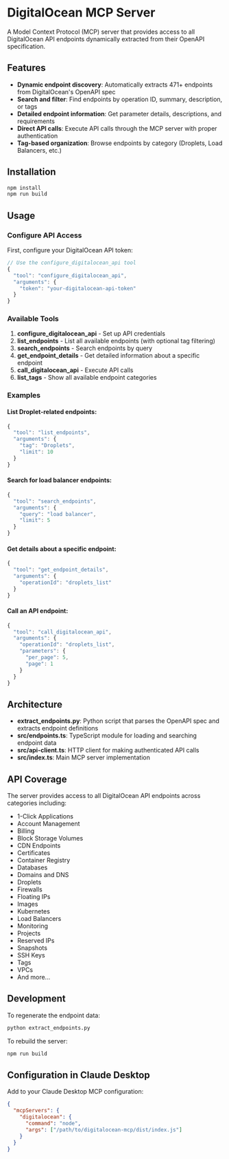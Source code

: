 # DigitalOcean MCP Server

A Model Context Protocol (MCP) server that provides access to all DigitalOcean API endpoints dynamically extracted from their OpenAPI specification.

## Features

- **Dynamic endpoint discovery**: Automatically extracts 471+ endpoints from DigitalOcean's OpenAPI spec
- **Search and filter**: Find endpoints by operation ID, summary, description, or tags
- **Detailed endpoint information**: Get parameter details, descriptions, and requirements
- **Direct API calls**: Execute API calls through the MCP server with proper authentication
- **Tag-based organization**: Browse endpoints by category (Droplets, Load Balancers, etc.)

## Installation

```bash
npm install
npm run build
```

## Usage

### Configure API Access

First, configure your DigitalOcean API token:

```typescript
// Use the configure_digitalocean_api tool
{
  "tool": "configure_digitalocean_api",
  "arguments": {
    "token": "your-digitalocean-api-token"
  }
}
```

### Available Tools

1. **configure_digitalocean_api** - Set up API credentials
2. **list_endpoints** - List all available endpoints (with optional tag filtering)
3. **search_endpoints** - Search endpoints by query
4. **get_endpoint_details** - Get detailed information about a specific endpoint
5. **call_digitalocean_api** - Execute API calls
6. **list_tags** - Show all available endpoint categories

### Examples

#### List Droplet-related endpoints:
```typescript
{
  "tool": "list_endpoints",
  "arguments": {
    "tag": "Droplets",
    "limit": 10
  }
}
```

#### Search for load balancer endpoints:
```typescript
{
  "tool": "search_endpoints",
  "arguments": {
    "query": "load balancer",
    "limit": 5
  }
}
```

#### Get details about a specific endpoint:
```typescript
{
  "tool": "get_endpoint_details",
  "arguments": {
    "operationId": "droplets_list"
  }
}
```

#### Call an API endpoint:
```typescript
{
  "tool": "call_digitalocean_api",
  "arguments": {
    "operationId": "droplets_list",
    "parameters": {
      "per_page": 5,
      "page": 1
    }
  }
}
```

## Architecture

- **extract_endpoints.py**: Python script that parses the OpenAPI spec and extracts endpoint definitions
- **src/endpoints.ts**: TypeScript module for loading and searching endpoint data
- **src/api-client.ts**: HTTP client for making authenticated API calls
- **src/index.ts**: Main MCP server implementation

## API Coverage

The server provides access to all DigitalOcean API endpoints across categories including:

- 1-Click Applications
- Account Management
- Billing
- Block Storage Volumes
- CDN Endpoints
- Certificates
- Container Registry
- Databases
- Domains and DNS
- Droplets
- Firewalls
- Floating IPs
- Images
- Kubernetes
- Load Balancers
- Monitoring
- Projects
- Reserved IPs
- Snapshots
- SSH Keys
- Tags
- VPCs
- And more...

## Development

To regenerate the endpoint data:

```bash
python extract_endpoints.py
```

To rebuild the server:

```bash
npm run build
```

## Configuration in Claude Desktop

Add to your Claude Desktop MCP configuration:

```json
{
  "mcpServers": {
    "digitalocean": {
      "command": "node",
      "args": ["/path/to/digitalocean-mcp/dist/index.js"]
    }
  }
}
```